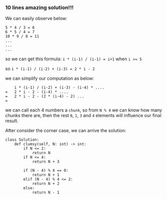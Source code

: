 ### 10 lines amazing solution!!!


We can easily observe below:

```
5 * 4 / 3 = 6
6 * 5 / 4 = 7
10 * 9 / 8 = 11
...
...
...

```

so we can get this formula: `i * (i-1) / (i-1) = i+1` when `i >= 5`

so `i * (i-1) / (i-2) + (i-3) = 2 * i - 2`

we can simplify our computation as below:

```
    i * (i-1) / (i-2) + (i-3) - (i-4) * ....
=   2 * i - 2 - (i-4) * ....
=   2 * i - 2 - (2 * (i-4) - 2) ...
=   
```

we can call each 4 numbers a `chunk`, so from `N % 4` we can know how many chunks there are, then the rest 
`0`, `1`, `3` and `4` elements will influence our final result.

After consider the corner case, we can arrive the solution:

```
class Solution:
    def clumsy(self, N: int) -> int:
        if N <= 2:
            return N
        if N <= 4:
            return N + 3
        
        if (N - 4) % 4 == 0:
            return N + 1
        elif (N - 4) % 4 <= 2:
            return N + 2
        else:
            return N - 1
```


